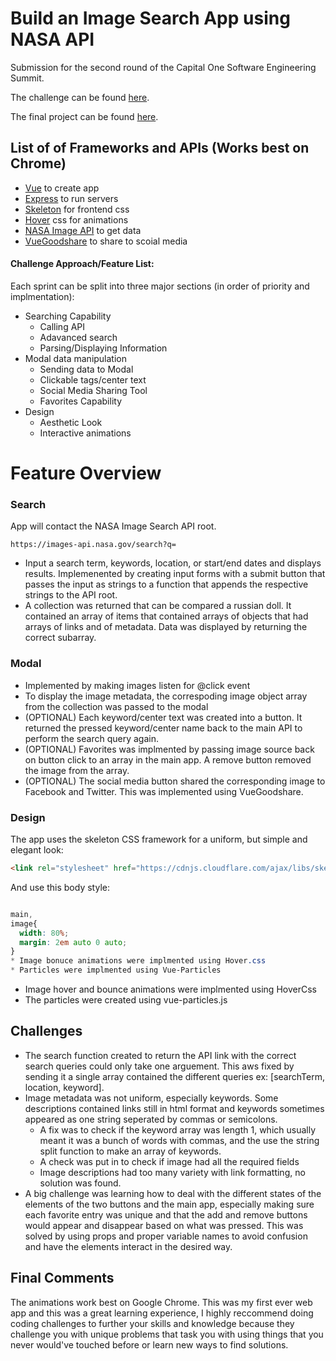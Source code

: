 # Build an Image Search App using NASA API

Submission for the second round of the Capital One Software Engineering Summit. 

The challenge can be found [here](https://www.mindsumo.com/contests/nasa-image-archive).

The final project can be found [here](https://phillippham-capitalone-nasa.herokuapp.com/?fbclid=IwAR2TiZuFdV0fE8mBv1vZzuWh874X1qxS9aMyKoPdRRIO633T5K2nY74UvTc).

## List of of Frameworks and APIs (Works best on Chrome)
* [Vue](https://vuejs.org/) to create app
* [Express](https://expressjs.com/) to run servers
* [Skeleton](http://getskeleton.com/) for frontend css
* [Hover](https://github.com/IanLunn/Hover) css for animations
* [NASA Image API](https://api.nasa.gov/api.html#Images) to get data
* [VueGoodshare](https://github.com/koddr/vue-goodshare/blob/master/src/VueGoodshare.vue) to share to scoial media

#### Challenge Approach/Feature List:
Each sprint can be split into three major sections (in order of priority and implmentation):
* Searching Capability
  * Calling API
  * Adavanced search
  * Parsing/Displaying Information
* Modal data manipulation
  * Sending data to Modal
  * Clickable tags/center text
  * Social Media Sharing Tool
  * Favorites Capability
* Design
  * Aesthetic Look
  * Interactive animations

# Feature Overview

### Search
App will contact the NASA Image Search API root.

`https://images-api.nasa.gov/search?q=`

* Input a search term, keywords, location, or start/end dates and displays results. Implemenented by creating input forms with a submit button that passes the input as strings to a function that appends the respective strings to the API root.
* A collection was returned that can be compared a russian doll. It contained an array of items that contained arrays of objects that had arrays of links and of metadata. Data was displayed by returning the correct subarray.


### Modal
* Implemented by making images listen for @click event
* To display the image metadata, the correspoding image object array from the collection was passed to the modal
* (OPTIONAL) Each keyword/center text was created into a button. It returned the pressed keyword/center name back to the main API to perform the search query again.
* (OPTIONAL) Favorites was implmented by passing image source back on button click to an array in the main app. A remove button removed the image from the array.
* (OPTIONAL) The social media button shared the corresponding image to Facebook and Twitter. This was implemented using VueGoodshare.

### Design
The app uses the skeleton CSS framework for a uniform, but simple and elegant look:

```html
<link rel="stylesheet" href="https://cdnjs.cloudflare.com/ajax/libs/skeleton/2.0.4/skeleton.min.css">
```

And use this body style:
```css

main,
image{
  width: 80%;
  margin: 2em auto 0 auto;
}
* Image bonuce animations were implmented using Hover.css
* Particles were implmented using Vue-Particles

```
* Image hover and bounce animations were implmented using HoverCss
* The particles were created using vue-particles.js

## Challenges
* The search function created to return the API link with the correct search queries could only take one arguement. This aws fixed by sending it a single array contained the different queries ex: [searchTerm, location, keyword].
* Image metadata was not uniform, especially keywords. Some descriptions contained links still in html format and keywords sometimes appeared as one string seperated by commas or semicolons.
  * A fix was to check if the keyword array was length 1, which usually meant it was a bunch of words with commas, and the use the string split function to make an array of keywords.
  * A check was put in to check if image had all the required fields
  * Image descriptions had too many variety with link formatting, no solution was found.
* A big challenge was learning how to deal with the different states of the elements of the two buttons and the main app, especially making sure each favorite entry was unique and that the add and remove buttons would appear and disappear based on what was pressed. This was solved by using props and proper variable names to avoid confusion and have the elements interact in the desired way.

## Final Comments
The animations work best on Google Chrome. This was my first ever web app and this was a great learning experience, I highly reccommend doing coding challenges to further your skills and knowledge because they challenge you with unique problems that task you with using things that you never would've touched before or learn new ways to find solutions.
